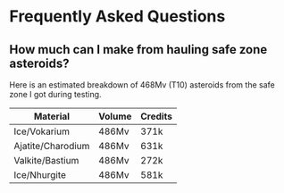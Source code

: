 # Frequently Asked Questions

## How much can I make from hauling safe zone asteroids?

Here is an estimated breakdown of 468Mv (T10) asteroids from the safe zone I got during testing.

<nord-table style="max-width: 500px">

| Material | Volume | Credits |
| --- | --- | --- |
| Ice/Vokarium | 486Mv | 371k |
| Ajatite/Charodium | 486Mv | 631k |
| Valkite/Bastium | 486Mv | 272k |
| Ice/Nhurgite | 486Mv | 581k |

</nord-table>
